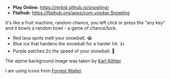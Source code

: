 * **Play Online:** https://mrbid.github.io/snowling/
* **Flathub:** https://flathub.org/apps/com.voxdsp.Snowling

It's like a fruit machine, random chance, you left click or press the "any key" and it bowls a random bowl - a game of chance/luck.

* Red lava spots melt your snowball. 😭
* Blue ice that hardens the snowball for a harder hit. 👍
* Purple patches 2x the speed of your snowball. 🤩

The alpine background image was taken by [Karl Köhler](https://unsplash.com/photos/landscape-photo-of-snowy-mountain-N_MXyBUV5hU).

I am using icons from [Forrest Walter](http://www.forrestwalter.com).
